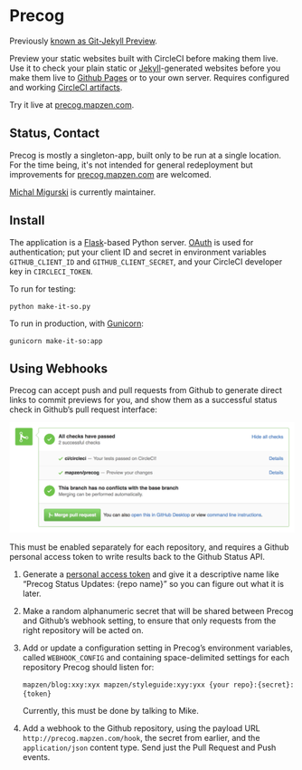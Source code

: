 Precog
======

Previously [known as Git-Jekyll Preview](http://github.com/codeforamerica/git-jekyll-preview).

Preview your static websites built with CircleCI before making them live.
Use it to check your plain static or [Jekyll](http://jekyllrb.com/)-generated
websites before you make them live to [Github Pages](http://pages.github.com/)
or to your own server. Requires configured and working
[CircleCI artifacts](https://circleci.com/docs/build-artifacts).

Try it live at [precog.mapzen.com](http://precog.mapzen.com).

Status, Contact
---------------

Precog is mostly a singleton-app, built only to be run at a single
location. For the time being, it's not intended for general redeployment but
improvements for [precog.mapzen.com](http://precog.mapzen.com)
are welcomed.

[Michal Migurski](https://github.com/migurski) is currently maintainer.

Install
-------

The application is a [Flask](http://flask.pocoo.org)-based Python server.
[OAuth](http://developer.github.com/v3/oauth/) is used for authentication;
put your client ID and secret in environment variables `GITHUB_CLIENT_ID`
and `GITHUB_CLIENT_SECRET`, and your CircleCI developer key in `CIRCLECI_TOKEN`.

To run for testing:

    python make-it-so.py

To run in production, with [Gunicorn](http://gunicorn.org):

    gunicorn make-it-so:app

Using Webhooks
--------------

Precog can accept push and pull requests from Github to generate direct links
to commit previews for you, and show them as a successful status check in
Github’s pull request interface:

![screenshot of webhook results in use](webhook-illustration.png)

This must be enabled separately for each repository, and requires a Github
personal access token to write results back to the Github Status API.

1. Generate a [personal access token](https://github.com/settings/tokens) and
   give it a descriptive name like “Precog Status Updates: {repo name}” so
   you can figure out what it is later.
   
2. Make a random alphanumeric secret that will be shared between Precog
   and Github’s webhook setting, to ensure that only requests from the right
   repository will be acted on.
   
3. Add or update a configuration setting in  Precog’s environment variables,
   called `WEBHOOK_CONFIG` and containing space-delimited settings for each
   repository Precog should listen for:
   
   ```
   mapzen/blog:xxy:xyx mapzen/styleguide:xyy:yxx {your repo}:{secret}:{token}
   ```
   
   Currently, this must be done by talking to Mike.
   
4. Add a webhook to the Github repository, using the payload URL
   `http://precog.mapzen.com/hook`, the secret from earlier, and the
   `application/json` content type. Send just the Pull Request and Push events.
